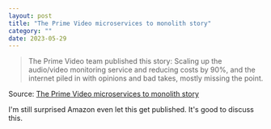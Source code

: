 ```yaml
---
layout: post
title: "The Prime Video microservices to monolith story"
category: ""
date: 2023-05-29
---
```


>The Prime Video team published this story: Scaling up the audio/video monitoring service and reducing costs by 90%, and the internet piled in with opinions and bad takes, mostly missing the point.

Source: [The Prime Video microservices to monolith story](https://news.ycombinator.com/item?id=35853148)

I'm still surprised Amazon even let this get published. It's good to discuss this.
